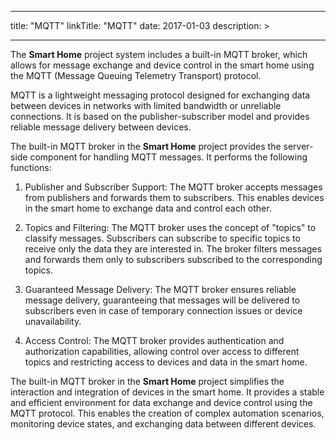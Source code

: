 
---
title: "MQTT"
linkTitle: "MQTT"
date: 2017-01-03
description: >
  
---

The **Smart Home** project system includes a built-in MQTT broker, which allows for message exchange and device control in the smart home using the MQTT (Message Queuing Telemetry Transport) protocol.

MQTT is a lightweight messaging protocol designed for exchanging data between devices in networks with limited bandwidth or unreliable connections. It is based on the publisher-subscriber model and provides reliable message delivery between devices.

The built-in MQTT broker in the **Smart Home** project provides the server-side component for handling MQTT messages. It performs the following functions:

1. Publisher and Subscriber Support: The MQTT broker accepts messages from publishers and forwards them to subscribers. This enables devices in the smart home to exchange data and control each other.

2. Topics and Filtering: The MQTT broker uses the concept of "topics" to classify messages. Subscribers can subscribe to specific topics to receive only the data they are interested in. The broker filters messages and forwards them only to subscribers subscribed to the corresponding topics.

3. Guaranteed Message Delivery: The MQTT broker ensures reliable message delivery, guaranteeing that messages will be delivered to subscribers even in case of temporary connection issues or device unavailability.

4. Access Control: The MQTT broker provides authentication and authorization capabilities, allowing control over access to different topics and restricting access to devices and data in the smart home.

The built-in MQTT broker in the **Smart Home** project simplifies the interaction and integration of devices in the smart home. It provides a stable and efficient environment for data exchange and device control using the MQTT protocol. This enables the creation of complex automation scenarios, monitoring device states, and exchanging data between different devices.
